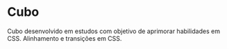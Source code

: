 # Cubo
Cubo desenvolvido em estudos com objetivo de aprimorar habilidades em CSS.
Alinhamento e transições em CSS.
